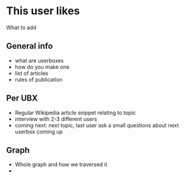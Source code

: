 # This user likes

What to add
## General info
- what are userboxes
- how do you make one
- list of articles
- rules of publication

## Per UBX
- Regular Wikipedia article snippet relating to topic
- interview with 2-3 different users
- coming next: next topic, last user ask a small questions about next userbox coming up

## Graph
- Whole graph and how we traversed it
- 